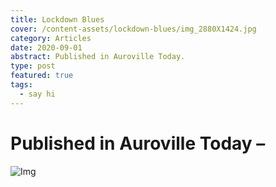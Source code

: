 ```yaml
---
title: Lockdown Blues
cover: /content-assets/lockdown-blues/img_2880X1424.jpg
category: Articles
date: 2020-09-01
abstract: Published in Auroville Today.
type: post
featured: true
tags:
  - say hi
---
```


# Published in Auroville Today –

![Img](/content-assets/lockdown-blues/img_2880X1424.jpg)
